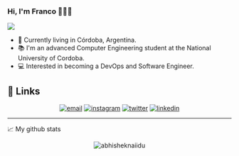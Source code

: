 ### Hi, I'm Franco 👋👨‍💻

<!--
**francov240/francov240** is a ✨ _special_ ✨ repository because its `README.md` (this file) appears on your GitHub profile.

Here are some ideas to get you started:
-->
  ![](https://komarev.com/ghpvc/?username=francov240&color=orange&style=plastic)
- 🌱 Currently living in Córdoba, Argentina.
- 📚 I'm an advanced Computer Engineering student at the National University of Cordoba.
- 💻 Interested in becoming a DevOps and Software Engineer.
## :link: Links
<p align="center">
   <a href="mailto:viotti.franco99@gmail.com"><img src="https://img.icons8.com/color/96/000000/gmail.png" alt="email"/></a>
   <a href="https://www.instagram.com/francovviotti"><img src="https://img.icons8.com/color/96/000000/instagram-new.png" alt="instagram"/></a>
   <a href="https://twitter.com/fvvviotti"><img src="https://img.icons8.com/color/96/000000/twitter-squared.png" alt="twitter"/></a>
   <a href="https://www.linkedin.com/in/franco-viotti/"><img src="https://img.icons8.com/color/96/000000/linkedin.png" alt="linkedin"/></a>
</p>

------------
📈 My github stats
<p align="center"> <img src="https://github-readme-stats.vercel.app/api?username=francov240&show_icons=true&theme=gotham" alt="abhisheknaiidu" />
